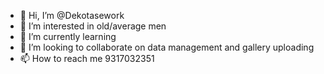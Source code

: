 - 👋 Hi, I’m @Dekotasework
- 👀 I’m interested in old/average men
- 🌱 I’m currently learning
- 💞️ I’m looking to collaborate on data management and gallery uploading 
- 📫 How to reach me 9317032351

<!---
Dekotaswork/Dekotasework is a ✨ special ✨ repository because its `README.md` (this file) appears on your GitHub profile.
You can click the Preview link to take a look at your changes.
--->
